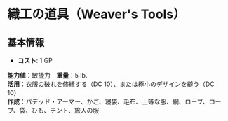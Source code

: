 # 織工の道具（Weaver's Tools）

## 基本情報
- **コスト**: 1 GP

**能力値**：敏捷力　**重量**：5 lb.    
**活用**：衣服の破れを修繕する（DC 10）、または極小のデザインを縫う（DC 10）    
**作成**：パデッド・アーマー、かご、寝袋、毛布、上等な服、網、ローブ、ロープ、袋、ひも、テント、旅人の服  